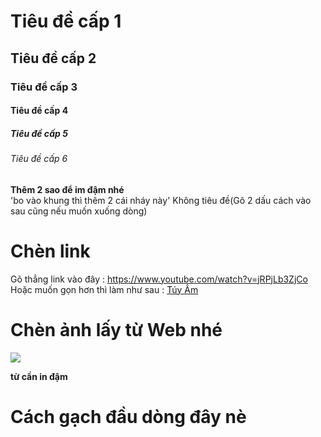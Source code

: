 # Tiêu đề cấp 1
## Tiêu đề cấp 2
### Tiêu đề cấp 3
#### Tiêu đề cấp 4
##### Tiêu đề cấp 5
###### Tiêu đề cấp 6
**Thêm 2 sao để im đậm nhé**  
'bo vào khung thì thêm 2 cái nháy này'
Không tiêu đề(Gõ 2 dấu cách vào sau cũng nếu muốn xuống dòng)  
# Chèn link
Gõ thẳng link vào đây : https://www.youtube.com/watch?v=jRPjLb3ZjCo  
Hoặc muốn gọn hơn thì làm như sau : [Túy Âm](https://www.youtube.com/watch?v=jRPjLb3ZjCo)
# Chèn ảnh lấy từ Web nhé 
<img src="http://hinhnendep.vn/wp-content/uploads/2017/05/hinh-anh-gia-dinh-1.jpg">  
   
**từ cần in đậm**  
   
# Cách gạch đầu dòng đây nè  




